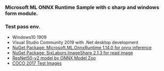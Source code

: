 ### Microsoft ML ONNX Runtime Sample with c sharp and windows form module.
### Test pass env.
* Windows10 1909
* Visual Studio Community 2019 with .Net desktop development
* [NuGet Package: Microsoft.ML.OnnxRuntime 1.14.0 for onnx inference][nuget1]
* [NuGet Package: SixLabors.ImageSharp 2.1.3 for read image][nuget2]
* [ResNet50-v2 model by ONNX Model Zoo][model]
* [COCO 2017 Test Images][coco]

[nuget1]: <https://www.nuget.org/packages/Microsoft.ML.OnnxRuntime>
[nuget2]: <https://www.nuget.org/packages/SixLabors.ImageSharp>
[model]: <https://github.com/onnx/models/tree/main/vision/classification/resnet>
[coco]: <https://cocodataset.org/>
